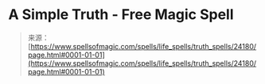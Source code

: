 <!--yml
category: 未分类
date: 2024-06-12 19:09:56
-->

# A Simple Truth - Free Magic Spell

> 来源：[https://www.spellsofmagic.com/spells/life_spells/truth_spells/24180/page.html#0001-01-01](https://www.spellsofmagic.com/spells/life_spells/truth_spells/24180/page.html#0001-01-01)
